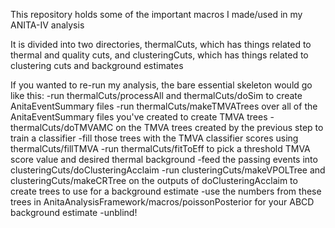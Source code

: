 This repository holds some of the important macros I made/used in my ANITA-IV analysis

It is divided into two directories, thermalCuts, which has things related to thermal and quality cuts, and clusteringCuts, which has things related to clustering cuts and background estimates

If you wanted to re-run my analysis, the bare essential skeleton would go like this:
-run thermalCuts/processAll and thermalCuts/doSim to create AnitaEventSummary files
-run thermalCuts/makeTMVATrees over all of the AnitaEventSummary files you've created to create TMVA trees
-thermalCuts/doTMVAMC on the TMVA trees created by the previous step to train a classifier
-fill those trees with the TMVA classifier scores using thermalCuts/fillTMVA
-run thermalCuts/fitToEff to pick a threshold TMVA score value and desired thermal background
-feed the passing events into clusteringCuts/doClusteringAcclaim
-run clusteringCuts/makeVPOLTree and clusteringCuts/makeCRTree on the outputs of doClusteringAcclaim to create trees to use for a background estimate
-use the numbers from these trees in AnitaAnalysisFramework/macros/poissonPosterior for your ABCD background estimate
-unblind!

